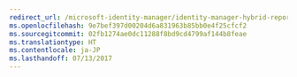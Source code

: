 ```yaml
---
redirect_url: /microsoft-identity-manager/identity-manager-hybrid-reporting-azure
ms.openlocfilehash: 9e7bef397d00204d6a831963b85bb0e4f25cfcf2
ms.sourcegitcommit: 02fb1274ae0dc11288f8bd9cd4799af144b8feae
ms.translationtype: HT
ms.contentlocale: ja-JP
ms.lasthandoff: 07/13/2017
---
```

